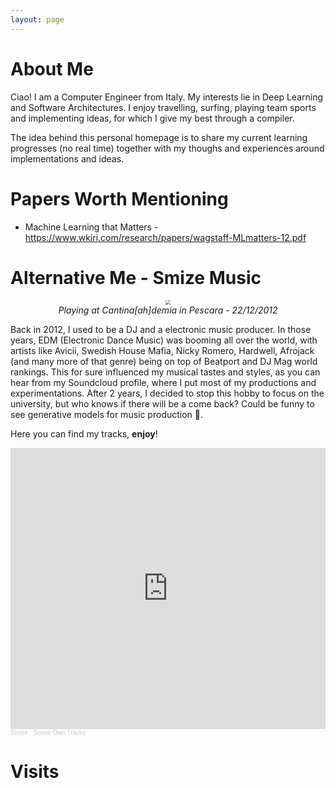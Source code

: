 ```yaml
---
layout: page
---
```

# About Me
Ciao! I am a Computer Engineer from Italy. My interests lie in Deep Learning and Software Architectures.
I enjoy travelling, surfing, playing team sports and implementing ideas, for which I give my best through a compiler.

The idea behind this personal homepage is to share my current learning progresses (no real time) together with my thoughs and experiences around implementations and ideas.

# Papers Worth Mentioning

- Machine Learning that Matters - https://www.wkiri.com/research/papers/wagstaff-MLmatters-12.pdf

# Alternative Me - Smize Music

<center><img src="{{site.url}}/assets/images/about/20121222cantinaaccademia-pescara.jpg" style="zoom: 50%"><br><em>Playing at Cantina[ah]demia in Pescara - 22/12/2012</em></center>

Back in 2012, I used to be a DJ and a electronic music producer. In those years, EDM (Electronic Dance Music) was booming all over the world, with artists like Avicii, Swedish House Mafia, Nicky Romero, Hardwell, Afrojack (and many more of that genre) being on top of Beatport and DJ Mag world rankings. This for sure influenced my musical tastes and styles, as you can hear from my Soundcloud profile, where I put most of my productions and experimentations. After 2 years, I decided to stop this hobby to focus on the university, but who knows if there will be a come back? Could be funny to see generative models for music production 🤣. 

Here you can find my tracks, **enjoy**!

<iframe width="100%" height="450" scrolling="no" frameborder="no" allow="autoplay" src="https://w.soundcloud.com/player/?url=https%3A//api.soundcloud.com/playlists/1192769074&color=%23372c29&auto_play=false&hide_related=false&show_comments=true&show_user=true&show_reposts=false&show_teaser=true"></iframe><div style="font-size: 10px; color: #cccccc;line-break: anywhere;word-break: normal;overflow: hidden;white-space: nowrap;text-overflow: ellipsis; font-family: Interstate,Lucida Grande,Lucida Sans Unicode,Lucida Sans,Garuda,Verdana,Tahoma,sans-serif;font-weight: 100;"><a href="https://soundcloud.com/smizemuzik" title="Smize" target="_blank" style="color: #cccccc; text-decoration: none;">Smize</a> · <a href="https://soundcloud.com/smizemuzik/sets/smize-own-tracks" title="Smize Own Tracks" target="_blank" style="color: #cccccc; text-decoration: none;">Smize Own Tracks</a></div>

# Visits
<center><script type="text/javascript" id="clustrmaps" src="//clustrmaps.com/map_v2.js?d=AAVhaTEJ8Kqr6U2KhjYn8D6DHlpk5yYWKhrtZAXadxM&cl=ffffff&w=a"></script></center>